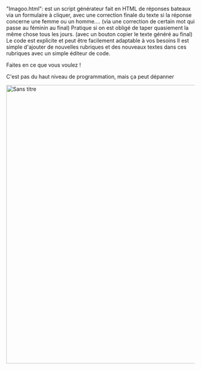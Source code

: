 "Imagoo.html": est un script générateur fait en HTML de réponses bateaux via un formulaire à cliquer, avec une correction finale du texte si la réponse concerne une femme ou un homme.... (via une correction de certain mot qui passe au féminin au final)
Pratique si on est obligé de taper quasiement la même chose tous les jours. (avec un bouton copier le texte généré au final)
Le code est explicite et peut être facilement adaptable à vos besoins
Il est simple d'ajouter de nouvelles rubriques et des nouveaux textes dans ces rubriques avec un simple éditeur de code.

Faites en ce que vous voulez !

C'est pas du haut niveau de programmation, mais ça peut dépanner



<img width="742" alt="Sans titre" src="https://github.com/Giribot/Generateur-de-reponse-automatique-via-formulaire-a-cliquer/assets/29394604/c803b84d-e00f-4a90-b2d0-c6478b20b1cc">
